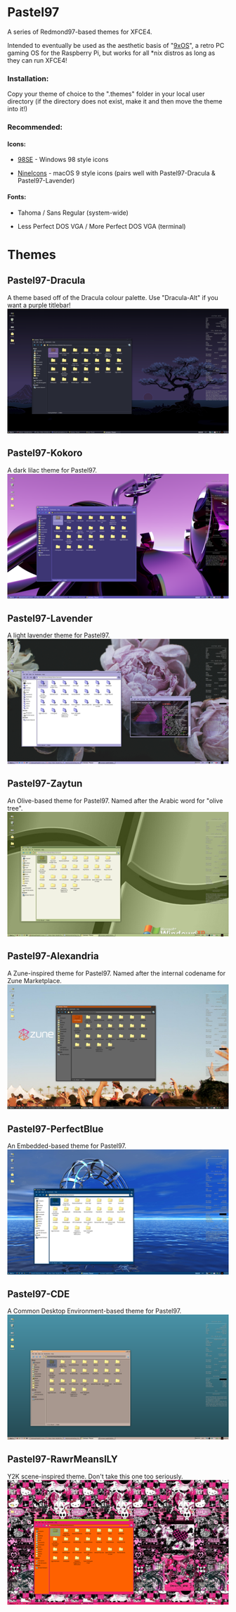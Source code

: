 # Pastel97
A series of Redmond97-based themes for XFCE4. 

Intended to eventually be used as the aesthetic basis of "[9xOS](https://github.com/faithvoid/9xos)", a retro PC gaming OS for the Raspberry Pi, but works for all *nix distros as long as they can run XFCE4!

### Installation:
Copy your theme of choice to the ".themes" folder in your local user directory (if the directory does not exist, make it and then move the theme into it!)
### Recommended:
#### Icons:

- [98SE](https://github.com/nestoris/Win98SE) - Windows 98 style icons

- [NineIcons](https://github.com/grassmunk/Platinum9) - macOS 9 style icons (pairs well with Pastel97-Dracula & Pastel97-Lavender)

#### Fonts:
- Tahoma / Sans Regular (system-wide)

- Less Perfect DOS VGA / More Perfect DOS VGA (terminal)

# Themes
## Pastel97-Dracula
A theme based off of the Dracula colour palette. Use "Dracula-Alt" if you want a purple titlebar!
![Dracula](/images/dracula1.png)

## Pastel97-Kokoro
A dark lilac theme for Pastel97. 
![Kokoro](/images/kokoro1.png)

## Pastel97-Lavender
A light lavender theme for Pastel97. 
![Lavender](/images/lavender.png)

## Pastel97-Zaytun
An Olive-based theme for Pastel97. Named after the Arabic word for "olive tree". 
![Zaytun](/images/zaytun1.png)

## Pastel97-Alexandria
A Zune-inspired theme for Pastel97. Named after the internal codename for Zune Marketplace. 
![Alexandria](/images/alexandria1.png)

## Pastel97-PerfectBlue
An Embedded-based theme for Pastel97.
![Perfect Blue](/images/perfectblue1.png)

## Pastel97-CDE
A Common Desktop Environment-based theme for Pastel97. 
![Lavender](/images/cde1.png)

## Pastel97-RawrMeansILY
Y2K scene-inspired theme. Don't take this one too seriously.
![Rawr](/images/RawrMeansILY.png)
